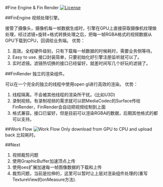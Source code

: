 #Fine Engine & Fin Render
[![License](http://img.shields.io/:license-apache-blue.svg)](http://www.apache.org/licenses/LICENSE-2.0.html)

##FinEngine
视频处理引擎。

接管了摄像头，摄像机每一帧数据生成时，引擎在GPU上直接获取摄像机纹理做处理，经过滤镜+旋转+格式转换处理之后，把每一帧RGBA格式的视频数据从GPU下载到CPU，回调给业务端。
优势：
1. 高效。全程硬件级别，只有下载每一帧数据的时候耗时，需要业务侧等待。
2. Easy to use. 接口封装简单，只要初始化好引擎注册监听就可以了。
3. 实时滤镜。滤镜热切换的接口已经留好，就差时间写几个好玩的滤镜了。

##FinRender
独立的渲染组件。

可以在一个完全的独立的线程中使用open gl进行高效的渲染。
优势：
1. 线程隔离。不会被其他线程的渲染所干扰。(比如U3D)
1. 录制视频。有录制视频的需求就可以把MediaCodec的Surface传给FinRender，FinRender会自动把视频绘制到上面
1. 格式兼容。接口已留好，但是目前可以渲染RGBA的数据，后期其他格式的都可以支持。


##Work Flow
![Work Flow](https://github.com/ifinver/FinEngine/blob/master/workflow.png)
Only download from GPU to CPU and upload back 比较耗时。

##Next
1. 视频裁剪问题
1. 使用GraphicBuffer加速顶点上传
1. 使用oes扩展加速每一帧图像数据的下载和上传
1. 裁剪问题，当前是拉伸的，这里可以暂时让上层对渲染组件处理的(重写TextureView的onMeasure方法).
